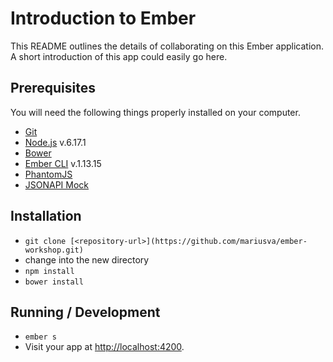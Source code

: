 # Introduction to Ember

This README outlines the details of collaborating on this Ember application.
A short introduction of this app could easily go here.

## Prerequisites

You will need the following things properly installed on your computer.

* [Git](http://git-scm.com/)
* [Node.js](http://nodejs.org/) v.6.17.1
* [Bower](http://bower.io/)
* [Ember CLI](http://www.ember-cli.com/) v.1.13.15
* [PhantomJS](http://phantomjs.org/)
* [JSONAPI Mock](https://github.com/oberonamsterdam/jsonapi-mock)

## Installation

* `git clone [<repository-url>](https://github.com/mariusva/ember-workshop.git)`
* change into the new directory
* `npm install`
* `bower install`

## Running / Development

* `ember s`
* Visit your app at [http://localhost:4200](http://localhost:4200).
